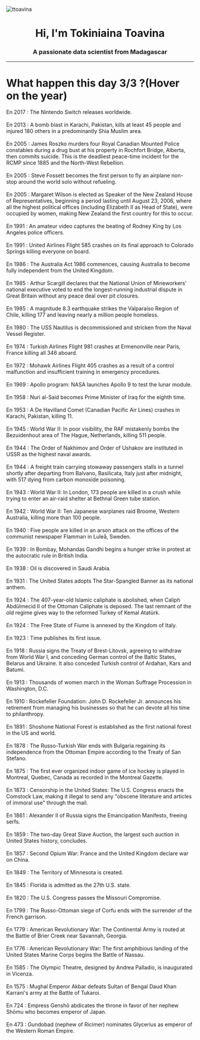 
<p align="left"> <img src="https://komarev.com/ghpvc/?username=ttoavina&label=Profile%20views&color=0e75b6&style=flat" alt="ttoavina" /> </p>
<h1 align="center">Hi, I'm Tokiniaina Toavina</h1>
<h3 align="center">A passionate data scientist from Madagascar</h3>
    
<hr/>
<h1> What happen this day 3/3 ?(Hover on the year)</h1>

En 2017 : The Nintendo Switch releases worldwide.
<br/><br/>
En 2013 : A bomb blast in Karachi, Pakistan, kills at least 45 people and injured 180 others in a predominantly Shia Muslim area.
<br/><br/>
En 2005 : James Roszko murders four Royal Canadian Mounted Police constables during a drug bust at his property in Rochfort Bridge, Alberta, then commits suicide. This is the deadliest peace-time incident for the RCMP since 1885 and the North-West Rebellion.
<br/><br/>
En 2005 : Steve Fossett becomes the first person to fly an airplane non-stop around the world solo without refueling.
<br/><br/>
En 2005 : Margaret Wilson is elected as Speaker of the New Zealand House of Representatives, beginning a period lasting until August 23, 2006, where all the highest political offices (including Elizabeth II as Head of State), were occupied by women, making New Zealand the first country for this to occur.
<br/><br/>
En 1991 : An amateur video captures the beating of Rodney King by Los Angeles police officers.
<br/><br/>
En 1991 : United Airlines Flight 585 crashes on its final approach to Colorado Springs killing everyone on board.
<br/><br/>
En 1986 : The Australia Act 1986 commences, causing Australia to become fully independent from the United Kingdom.
<br/><br/>
En 1985 : Arthur Scargill declares that the National Union of Mineworkers' national executive voted to end the longest-running industrial dispute in Great Britain without any peace deal over pit closures.
<br/><br/>
En 1985 : A magnitude 8.3 earthquake strikes the Valparaíso Region of Chile, killing 177 and leaving nearly a million people homeless.
<br/><br/>
En 1980 : The USS Nautilus is decommissioned and stricken from the Naval Vessel Register.
<br/><br/>
En 1974 : Turkish Airlines Flight 981 crashes at Ermenonville near Paris, France killing all 346 aboard.
<br/><br/>
En 1972 : Mohawk Airlines Flight 405 crashes as a result of a control malfunction and insufficient training in emergency procedures.
<br/><br/>
En 1969 : Apollo program: NASA launches Apollo 9 to test the lunar module.
<br/><br/>
En 1958 : Nuri al-Said becomes Prime Minister of Iraq for the eighth time.
<br/><br/>
En 1953 : A De Havilland Comet (Canadian Pacific Air Lines) crashes in Karachi, Pakistan, killing 11.
<br/><br/>
En 1945 : World War II: In poor visibility, the RAF mistakenly bombs the Bezuidenhout area of The Hague, Netherlands, killing 511 people.
<br/><br/>
En 1944 : The Order of Nakhimov and Order of Ushakov are instituted in USSR as the highest naval awards.
<br/><br/>
En 1944 : A freight train carrying stowaway passengers stalls in a tunnel shortly after departing from Balvano, Basilicata, Italy just after midnight, with 517 dying from carbon monoxide poisoning.
<br/><br/>
En 1943 : World War II: In London, 173 people are killed in a crush while trying to enter an air-raid shelter at Bethnal Green tube station.
<br/><br/>
En 1942 : World War II: Ten Japanese warplanes raid Broome, Western Australia, killing more than 100 people.
<br/><br/>
En 1940 : Five people are killed in an arson attack on the offices of the communist newspaper Flamman in Luleå, Sweden.
<br/><br/>
En 1939 : In Bombay, Mohandas Gandhi begins a hunger strike in protest at the autocratic rule in British India.
<br/><br/>
En 1938 : Oil is discovered in Saudi Arabia.
<br/><br/>
En 1931 : The United States adopts The Star-Spangled Banner as its national anthem.
<br/><br/>
En 1924 : The 407-year-old Islamic caliphate is abolished, when Caliph Abdülmecid II of the Ottoman Caliphate is deposed. The last remnant of the old regime gives way to the reformed Turkey of Kemal Atatürk.
<br/><br/>
En 1924 : The Free State of Fiume is annexed by the Kingdom of Italy.
<br/><br/>
En 1923 : Time publishes its first issue.
<br/><br/>
En 1918 : Russia signs the Treaty of Brest-Litovsk, agreeing to withdraw from World War I, and conceding German control of the Baltic States, Belarus and Ukraine. It also conceded Turkish control of Ardahan, Kars and Batumi.
<br/><br/>
En 1913 : Thousands of women march in the Woman Suffrage Procession in Washington, D.C.
<br/><br/>
En 1910 : Rockefeller Foundation: John D. Rockefeller Jr. announces his retirement from managing his businesses so that he can devote all his time to philanthropy.
<br/><br/>
En 1891 : Shoshone National Forest is established as the first national forest in the US and world.
<br/><br/>
En 1878 : The Russo-Turkish War ends with Bulgaria regaining its independence from the Ottoman Empire according to the Treaty of San Stefano.
<br/><br/>
En 1875 : The first ever organized indoor game of ice hockey is played in Montreal, Quebec, Canada as recorded in the Montreal Gazette.
<br/><br/>
En 1873 : Censorship in the United States: The U.S. Congress enacts the Comstock Law, making it illegal to send any "obscene literature and articles of immoral use" through the mail.
<br/><br/>
En 1861 : Alexander II of Russia signs the Emancipation Manifesto, freeing serfs.
<br/><br/>
En 1859 : The two-day Great Slave Auction, the largest such auction in United States history, concludes.
<br/><br/>
En 1857 : Second Opium War: France and the United Kingdom declare war on China.
<br/><br/>
En 1849 : The Territory of Minnesota is created.
<br/><br/>
En 1845 : Florida is admitted as the 27th U.S. state.
<br/><br/>
En 1820 : The U.S. Congress passes the Missouri Compromise.
<br/><br/>
En 1799 : The Russo-Ottoman siege of Corfu ends with the surrender of the French garrison.
<br/><br/>
En 1779 : American Revolutionary War: The Continental Army is routed at the Battle of Brier Creek near Savannah, Georgia.
<br/><br/>
En 1776 : American Revolutionary War: The first amphibious landing of the United States Marine Corps begins the Battle of Nassau.
<br/><br/>
En 1585 : The Olympic Theatre, designed by Andrea Palladio, is inaugurated in Vicenza.
<br/><br/>
En 1575 : Mughal Emperor Akbar defeats Sultan of Bengal Daud Khan Karrani's army at the Battle of Tukaroi.
<br/><br/>
En 724 : Empress Genshō abdicates the throne in favor of her nephew Shōmu who becomes emperor of Japan.
<br/><br/>
En 473 : Gundobad (nephew of Ricimer) nominates Glycerius as emperor of the Western Roman Empire.
<br/><br/>

